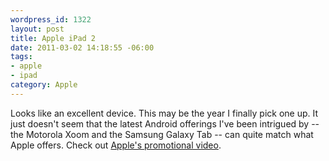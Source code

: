 ```yaml
--- 
wordpress_id: 1322
layout: post
title: Apple iPad 2
date: 2011-03-02 14:18:55 -06:00
tags:
- apple
- ipad
category: Apple
---
```

Looks like an excellent device. This may be the year I finally pick one up. It just doesn't seem that the latest Android offerings I've been intrigued by -- the Motorola Xoom and the Samsung Galaxy Tab -- can quite match what Apple offers. Check out <a href="http://www.apple.com/ipad/#video">Apple's promotional video</a>.
